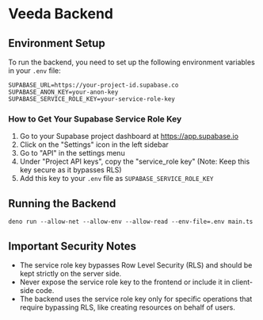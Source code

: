 # Veeda Backend

## Environment Setup

To run the backend, you need to set up the following environment variables in your `.env` file:

```
SUPABASE_URL=https://your-project-id.supabase.co
SUPABASE_ANON_KEY=your-anon-key
SUPABASE_SERVICE_ROLE_KEY=your-service-role-key
```

### How to Get Your Supabase Service Role Key

1. Go to your Supabase project dashboard at https://app.supabase.io
2. Click on the "Settings" icon in the left sidebar
3. Go to "API" in the settings menu
4. Under "Project API keys", copy the "service_role key" (Note: Keep this key secure as it bypasses RLS)
5. Add this key to your `.env` file as `SUPABASE_SERVICE_ROLE_KEY`

## Running the Backend

```
deno run --allow-net --allow-env --allow-read --env-file=.env main.ts
```

## Important Security Notes

- The service role key bypasses Row Level Security (RLS) and should be kept strictly on the server side.
- Never expose the service role key to the frontend or include it in client-side code.
- The backend uses the service role key only for specific operations that require bypassing RLS, like creating resources on behalf of users. 